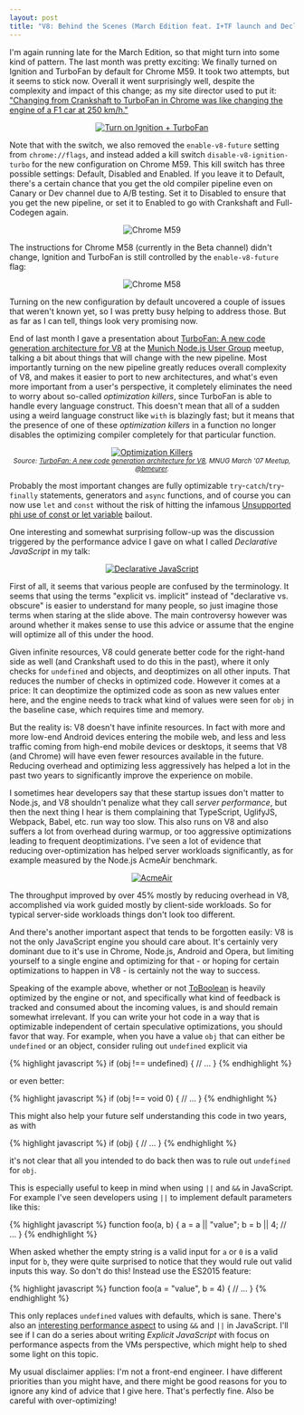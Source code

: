 ```yaml
---
layout: post
title: "V8: Behind the Scenes (March Edition feat. I+TF launch and Declarative JavaScript)"
---
```


I'm again running late for the March Edition, so that might turn into some kind of pattern. The last month was pretty exciting: We finally turned on Ignition and TurboFan by default for Chrome M59. It took two attempts, but it seems to stick now. Overall it went surprisingly well, despite the complexity and impact of this change; as my site director used to put it: ["Changing from Crankshaft to TurboFan in Chrome was like changing the engine of a F1 car at 250 km/h."](https://twitter.com/holfelder/status/842473381832409093)

<p><center>
  <a href="https://twitter.com/bmeurer/status/839337377671839744">
    <img src="/images/2017/landing-20170403.jpg" alt="Turn on Ignition + TurboFan" />
  </a>
</center></p>

Note that with the switch, we also removed the `enable-v8-future` setting from `chrome://flags`, and instead added a kill switch `disable-v8-ignition-turbo` for the new configuration on Chrome M59. This kill switch has three possible settings: Default, Disabled and Enabled. If you leave it to Default, there's a certain chance that you get the old compiler pipeline even on Canary or Dev channel due to A/B testing. Set it to Disabled to ensure that you get the new pipeline, or set it to Enabled to go with Crankshaft and Full-Codegen again.

<p><center>
  <img src="/images/2017/m59-20170403.png" alt="Chrome M59" />
</center></p>

The instructions for Chrome M58 (currently in the Beta channel) didn't change, Ignition and TurboFan is still controlled by the `enable-v8-future` flag:

<p><center>
  <img src="/images/2017/m58-20170403.png" alt="Chrome M58" />
</center></p>

Turning on the new configuration by default uncovered a couple of issues that weren't known yet, so I was pretty busy helping to address those. But as far as I can tell, things look very promising now.

End of last month I gave a presentation about [TurboFan: A new code generation architecture for V8](https://docs.google.com/presentation/d/1_eLlVzcj94_G4r9j9d_Lj5HRKFnq6jgpuPJtnmIBs88) at the [Munich Node.js User Group](http://www.mnug.de) meetup, talking a bit about things that will change with the new pipeline. Most importantly turning on the new pipeline greatly reduces overall complexity of V8, and makes it easier to port to new architectures, and what's even more important from a user's perspective, it completely eliminates the need to worry about so-called *optimization killers*, since TurboFan is able to handle every language construct. This doesn't mean that all of a sudden using a weird language construct like `with` is blazingly fast; but it means that the presence of one of these *optimization killers* in a function no longer disables the optimizing compiler completely for that particular function.

<p><center>
  <a href="https://docs.google.com/presentation/d/1_eLlVzcj94_G4r9j9d_Lj5HRKFnq6jgpuPJtnmIBs88/edit#slide=id.g2134da681e_0_672">
    <img src="/images/2017/optimization-killers-20170403.png" alt="Optimization Killers" />
  </a>
  <br />
  <small><i>
    Source:
    <a href="https://docs.google.com/presentation/d/1_eLlVzcj94_G4r9j9d_Lj5HRKFnq6jgpuPJtnmIBs88/edit#slide=id.g2134da681e_0_672">TurboFan: A new code generation architecture for V8</a>,
    MNUG March '07 Meetup,
    <a href="https://twitter.com/bmeurer">@bmeurer</a>.
  </i></small>
</center></p>

Probably the most important changes are fully optimizable `try`-`catch`/`try`-`finally` statements, generators and `async` functions, and of course you can now use `let` and `const` without the risk of hitting the infamous [Unsupported phi use of const or let variable](https://github.com/vhf/v8-bailout-reasons/issues/12) bailout.

One interesting and somewhat surprising follow-up was the discussion triggered by the performance advice I gave on what I called *Declarative JavaScript* in my talk:

<p><center>
  <a href="https://twitter.com/michaelhaeu/status/845003383153025024">
    <img src="/images/2017/declarative-javascript-20170403.png" alt="Declarative JavaScript" />
  </a>
</center></p>

First of all, it seems that various people are confused by the terminology. It seems that using the terms "explicit vs. implicit" instead of "declarative vs. obscure" is easier to understand for many people, so just imagine those terms when staring at the slide above. The main controversy however was around whether it makes sense to use this advice or assume that the engine will optimize all of this under the hood.

Given infinite resources, V8 could generate better code for the right-hand side as well (and Crankshaft used to do this in the past), where it only checks for `undefined` and objects, and deoptimizes on all other inputs. That reduces the number of checks in optimized code. However it comes at a price: It can deoptimize the optimized code as soon as new values enter here, and the engine needs to track what kind of values were seen for `obj` in the baseline case, which requires time and memory.

But the reality is: V8 doesn't have infinite resources. In fact with more and more low-end Android devices entering the mobile web, and less and less traffic coming from high-end mobile devices or desktops, it seems that V8 (and Chrome) will have even fewer resources available in the future. Reducing overhead and optimizing less aggressively has helped a lot in the past two years to significantly improve the experience on mobile.

I sometimes hear developers say that these startup issues don't matter to Node.js, and V8 shouldn't penalize what they call *server performance*, but then the next thing I hear is them complaining that TypeScript, UglifyJS, Webpack, Babel, etc. run way too slow. This also runs on V8 and also suffers a lot from overhead during warmup, or too aggressive optimizations leading to frequent deoptimizations. I've seen a lot of evidence that reducing over-optimization has helped server workloads significantly, as for example measured by the Node.js AcmeAir benchmark.

<p><center>
  <a href="https://twitter.com/bmeurer/status/834677090381348865">
    <img src="/images/2017/acmeair-20170403.jpg" alt="AcmeAir" />
  </a>
</center></p>

The throughput improved by over 45% mostly by reducing overhead in V8, accomplished via work guided mostly by client-side workloads. So for typical server-side workloads things don't look too different.

And there's another important aspect that tends to be forgotten easily: V8 is not the only JavaScript engine you should care about. It's certainly very dominant due to it's use in Chrome, Node.js, Android and Opera, but limiting yourself to a single engine and optimizing for that - or hoping for certain optimizations to happen in V8 - is certainly not the way to success.

Speaking of the example above, whether or not [ToBoolean](https://tc39.github.io/ecma262/#sec-toboolean) is heavily optimized by the engine or not, and specifically what kind of feedback is tracked and consumed about the incoming values, is and should remain somewhat irrelevant. If you can write your hot code in a way that is optimizable independent of certain speculative optimizations, you should favor that way. For example, when you have a value `obj` that can either be `undefined` or an object, consider ruling out `undefined` explicit via

{% highlight javascript %}
if (obj !== undefined) {
  // …
}
{% endhighlight %}

or even better:

{% highlight javascript %}
if (obj !== void 0) {
  // …
}
{% endhighlight %}

This might also help your future self understanding this code in two years, as with

{% highlight javascript %}
if (obj) {
  // …
}
{% endhighlight %}

it's not clear that all you intended to do back then was to rule out `undefined` for `obj`.

This is especially useful to keep in mind when using `||` and `&&` in JavaScript. For example I've seen developers using `||` to implement default parameters like this:

{% highlight javascript %}
function foo(a, b) {
  a = a || "value";
  b = b || 4;
  // …
}
{% endhighlight %}

When asked whether the empty string is a valid input for `a` or `0` is a valid input for `b`, they were quite surprised to notice that they would rule out valid inputs this way. So don't do this! Instead use the ES2015 feature:

{% highlight javascript %}
function foo(a = "value", b = 4) {
  // …
}
{% endhighlight %}

This only replaces `undefined` values with defaults, which is sane. There's also an [interesting performance aspect](https://github.com/developit/preact/pull/610) to using `&&` and `||` in JavaScript. I'll see if I can do a series about writing *Explicit JavaScript* with focus on performance aspects from the VMs perspective, which might help to shed some light on this topic.

My usual disclaimer applies: I'm not a front-end engineer. I have different priorities than you might have, and there might be good reasons for you to ignore any kind of advice that I give here. That's perfectly fine. Also be careful with over-optimizing!

